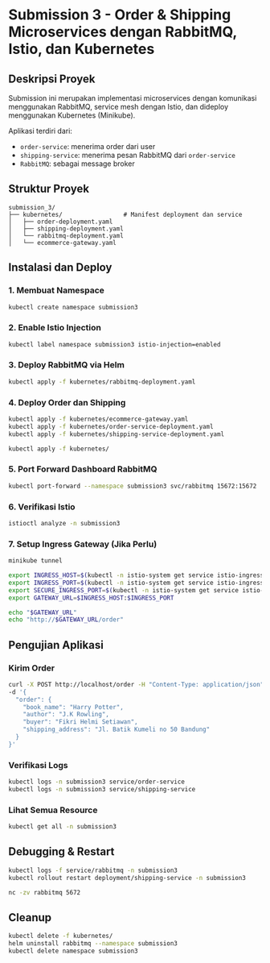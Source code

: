 # Submission 3 - Order & Shipping Microservices dengan RabbitMQ, Istio, dan Kubernetes

## Deskripsi Proyek

Submission ini merupakan implementasi microservices dengan komunikasi menggunakan RabbitMQ, service mesh dengan Istio, dan dideploy menggunakan Kubernetes (Minikube).

Aplikasi terdiri dari:

* `order-service`: menerima order dari user
* `shipping-service`: menerima pesan RabbitMQ dari `order-service`
* `RabbitMQ`: sebagai message broker

## Struktur Proyek

```
submission_3/
├── kubernetes/                 # Manifest deployment dan service
│   ├── order-deployment.yaml
│   ├── shipping-deployment.yaml
│   └── rabbitmq-deployment.yaml
│   └── ecommerce-gateway.yaml
```

## Instalasi dan Deploy

### 1. Membuat Namespace

```bash
kubectl create namespace submission3
```

### 2. Enable Istio Injection

```bash
kubectl label namespace submission3 istio-injection=enabled
```

<!-- ### 3. Deploy RabbitMQ via Helm

```bash
helm repo add bitnami https://charts.bitnami.com/bitnami
helm repo update

helm install rabbitmq bitnami/rabbitmq \
  --namespace submission3 \
  --create-namespace \
  --set auth.username=admin \
  --set auth.password=admin123 \
  --set fullnameOverride=rabbitmq \
  --set service.type=NodePort \
  --set service.nodePorts.amqp=30006 \
  --set service.nodePorts.manager=30007 \
  --set persistence.enabled=false
``` -->

### 3. Deploy RabbitMQ via Helm
```bash
kubectl apply -f kubernetes/rabbitmq-deployment.yaml
```

### 4. Deploy Order dan Shipping 

```bash
kubectl apply -f kubernetes/ecommerce-gateway.yaml
kubectl apply -f kubernetes/order-service-deployment.yaml
kubectl apply -f kubernetes/shipping-service-deployment.yaml

kubectl apply -f kubernetes/
```

### 5. Port Forward Dashboard RabbitMQ

```bash
kubectl port-forward --namespace submission3 svc/rabbitmq 15672:15672
```

### 6. Verifikasi Istio

```bash
istioctl analyze -n submission3
```

### 7. Setup Ingress Gateway (Jika Perlu)

```bash
minikube tunnel

export INGRESS_HOST=$(kubectl -n istio-system get service istio-ingressgateway -o jsonpath='{.status.loadBalancer.ingress[0].ip}')
export INGRESS_PORT=$(kubectl -n istio-system get service istio-ingressgateway -o jsonpath='{.spec.ports[?(@.name=="http2")].port}')
export SECURE_INGRESS_PORT=$(kubectl -n istio-system get service istio-ingressgateway -o jsonpath='{.spec.ports[?(@.name=="https")].port}')
export GATEWAY_URL=$INGRESS_HOST:$INGRESS_PORT

echo "$GATEWAY_URL"
echo "http://$GATEWAY_URL/order"
```

## Pengujian Aplikasi

### Kirim Order

```bash
curl -X POST http://localhost/order -H "Content-Type: application/json" \
-d '{
  "order": {
    "book_name": "Harry Potter",
    "author": "J.K Rowling",
    "buyer": "Fikri Helmi Setiawan",
    "shipping_address": "Jl. Batik Kumeli no 50 Bandung"
  }
}'
```

### Verifikasi Logs

```bash
kubectl logs -n submission3 service/order-service
kubectl logs -n submission3 service/shipping-service
```

### Lihat Semua Resource

```bash
kubectl get all -n submission3
```

## Debugging & Restart

```bash
kubectl logs -f service/rabbitmq -n submission3
kubectl rollout restart deployment/shipping-service -n submission3

nc -zv rabbitmq 5672
```

## Cleanup

```bash
kubectl delete -f kubernetes/
helm uninstall rabbitmq --namespace submission3
kubectl delete namespace submission3
```